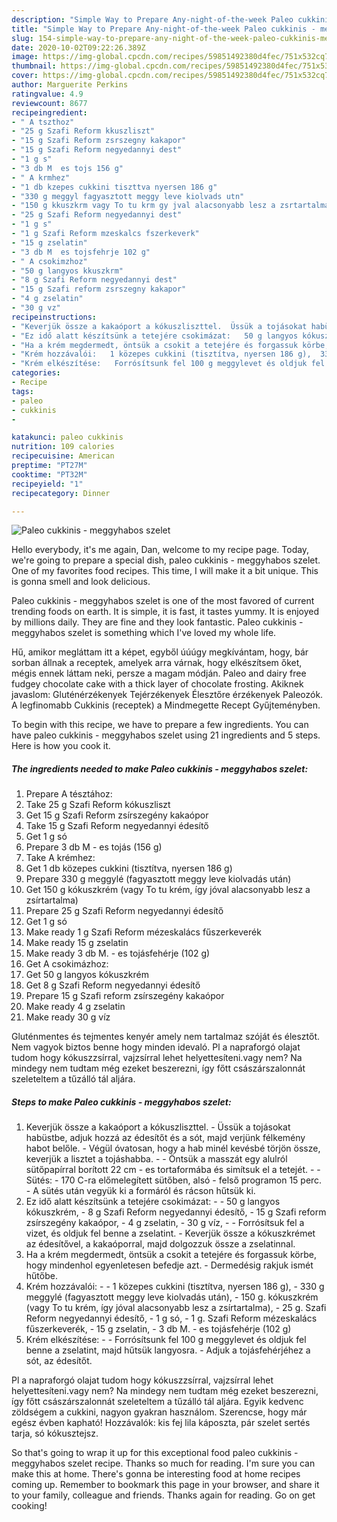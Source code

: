 ```yaml
---
description: "Simple Way to Prepare Any-night-of-the-week Paleo cukkinis - meggyhabos szelet"
title: "Simple Way to Prepare Any-night-of-the-week Paleo cukkinis - meggyhabos szelet"
slug: 154-simple-way-to-prepare-any-night-of-the-week-paleo-cukkinis-meggyhabos-szelet
date: 2020-10-02T09:22:26.389Z
image: https://img-global.cpcdn.com/recipes/59851492380d4fec/751x532cq70/paleo-cukkinis-meggyhabos-szelet-recept-foto.jpg
thumbnail: https://img-global.cpcdn.com/recipes/59851492380d4fec/751x532cq70/paleo-cukkinis-meggyhabos-szelet-recept-foto.jpg
cover: https://img-global.cpcdn.com/recipes/59851492380d4fec/751x532cq70/paleo-cukkinis-meggyhabos-szelet-recept-foto.jpg
author: Marguerite Perkins
ratingvalue: 4.9
reviewcount: 8677
recipeingredient:
- " A tszthoz"
- "25 g Szafi Reform kkuszliszt"
- "15 g Szafi Reform zsrszegny kakapor"
- "15 g Szafi Reform negyedannyi dest"
- "1 g s"
- "3 db M  es tojs 156 g"
- " A krmhez"
- "1 db kzepes cukkini tiszttva nyersen 186 g"
- "330 g meggyl fagyasztott meggy leve kiolvads utn"
- "150 g kkuszkrm vagy To tu krm gy jval alacsonyabb lesz a zsrtartalma"
- "25 g Szafi Reform negyedannyi dest"
- "1 g s"
- "1 g Szafi Reform mzeskalcs fszerkeverk"
- "15 g zselatin"
- "3 db M  es tojsfehrje 102 g"
- " A csokimzhoz"
- "50 g langyos kkuszkrm"
- "8 g Szafi Reform negyedannyi dest"
- "15 g Szafi reform zsrszegny kakapor"
- "4 g zselatin"
- "30 g vz"
recipeinstructions:
- "Keverjük össze a kakaóport a kókuszliszttel.  Üssük a tojásokat habüstbe, adjuk hozzá az édesítőt és a sót, majd verjünk félkemény habot belőle.  Végül óvatosan, hogy a hab minél kevésbé törjön össze, keverjük a lisztet a tojáshabba.   Öntsük a masszát egy alulról sütőpapírral borított 22 cm - es tortaformába és simítsuk el a tetejét.   Sütés:  170 C-ra előmelegített sütőben, alsó - felső programon 15 perc.  A sütés után vegyük ki a formáról és rácson hűtsük ki."
- "Ez idő alatt készítsünk a tetejére csokimázat:   50 g langyos kókuszkrém,  8 g Szafi Reform negyedannyi édesítő,  15 g Szafi reform zsírszegény kakaópor,  4 g zselatin,  30 g víz,   Forrósítsuk fel a vizet, és oldjuk fel benne a zselatint.  Keverjük össze a kókuszkrémet az édesítővel, a kakaóporral, majd dolgozzuk össze a zselatinnal."
- "Ha a krém megdermedt, öntsük a csokit a tetejére és forgassuk körbe, hogy mindenhol egyenletesen befedje azt.  Dermedésig rakjuk ismét hűtőbe."
- "Krém hozzávalói:   1 közepes cukkini (tisztítva, nyersen 186 g),  330 g meggylé (fagyasztott meggy leve kiolvadás után),  150 g. kókuszkrém (vagy To tu krém, így jóval alacsonyabb lesz a zsírtartalma),  25 g. Szafi Reform negyedannyi édesítő,  1 g só,  1 g. Szafi Reform mézeskalács fűszerkeverék,  15 g zselatin,  3 db M. - es tojásfehérje (102 g)"
- "Krém elkészítése:   Forrósítsunk fel 100 g meggylevet és oldjuk fel benne a zselatint, majd hűtsük langyosra. Adjuk a tojásfehérjéhez a sót, az édesítőt."
categories:
- Recipe
tags:
- paleo
- cukkinis
- 

katakunci: paleo cukkinis  
nutrition: 109 calories
recipecuisine: American
preptime: "PT27M"
cooktime: "PT32M"
recipeyield: "1"
recipecategory: Dinner

---
```



![Paleo cukkinis - meggyhabos szelet](https://img-global.cpcdn.com/recipes/59851492380d4fec/751x532cq70/paleo-cukkinis-meggyhabos-szelet-recept-foto.jpg)

Hello everybody, it's me again, Dan, welcome to my recipe page. Today, we're going to prepare a special dish, paleo cukkinis - meggyhabos szelet. One of my favorites food recipes. This time, I will make it a bit unique. This is gonna smell and look delicious.

Paleo cukkinis - meggyhabos szelet is one of the most favored of current trending foods on earth. It is simple, it is fast, it tastes yummy. It is enjoyed by millions daily. They are fine and they look fantastic. Paleo cukkinis - meggyhabos szelet is something which I've loved my whole life.

Hű, amikor megláttam itt a képet, egyből úúúgy megkívántam, hogy, bár sorban állnak a receptek, amelyek arra várnak, hogy elkészítsem őket, mégis ennek láttam neki, persze a magam módján. Paleo and dairy free fudgey chocolate cake with a thick layer of chocolate frosting. Akiknek javaslom: Gluténérzékenyek Tejérzékenyek Élesztőre érzékenyek Paleozók. A legfinomabb Cukkinis (receptek) a Mindmegette Recept Gyűjteményben.


To begin with this recipe, we have to prepare a few ingredients. You can have paleo cukkinis - meggyhabos szelet using 21 ingredients and 5 steps. Here is how you cook it.

<!--inarticleads1-->

##### The ingredients needed to make Paleo cukkinis - meggyhabos szelet:

1. Prepare  A tésztához:
1. Take 25 g Szafi Reform kókuszliszt
1. Get 15 g Szafi Reform zsírszegény kakaópor
1. Take 15 g Szafi Reform negyedannyi édesítő
1. Get 1 g só
1. Prepare 3 db M - es tojás (156 g)
1. Take  A krémhez:
1. Get 1 db közepes cukkini (tisztítva, nyersen 186 g)
1. Prepare 330 g meggylé (fagyasztott meggy leve kiolvadás után)
1. Get 150 g kókuszkrém (vagy To tu krém, így jóval alacsonyabb lesz a zsírtartalma)
1. Prepare 25 g Szafi Reform negyedannyi édesítő
1. Get 1 g só
1. Make ready 1 g Szafi Reform mézeskalács fűszerkeverék
1. Make ready 15 g zselatin
1. Make ready 3 db M. - es tojásfehérje (102 g)
1. Get  A csokimázhoz:
1. Get 50 g langyos kókuszkrém
1. Get 8 g Szafi Reform negyedannyi édesítő
1. Prepare 15 g Szafi reform zsírszegény kakaópor
1. Make ready 4 g zselatin
1. Make ready 30 g víz


Gluténmentes és tejmentes kenyér amely nem tartalmaz szóját és élesztőt. Nem vagyok biztos benne hogy minden idevaló. Pl a napraforgó olajat tudom hogy kókuszzsírral, vajzsírral lehet helyettesíteni.vagy nem? Na mindegy nem tudtam még ezeket beszerezni, így főtt császárszalonnát szeleteltem a tűzálló tál aljára. 

<!--inarticleads2-->

##### Steps to make Paleo cukkinis - meggyhabos szelet:

1. Keverjük össze a kakaóport a kókuszliszttel.  - Üssük a tojásokat habüstbe, adjuk hozzá az édesítőt és a sót, majd verjünk félkemény habot belőle.  - Végül óvatosan, hogy a hab minél kevésbé törjön össze, keverjük a lisztet a tojáshabba.  -  - Öntsük a masszát egy alulról sütőpapírral borított 22 cm - es tortaformába és simítsuk el a tetejét.  -  - Sütés:  - 170 C-ra előmelegített sütőben, alsó - felső programon 15 perc.  - A sütés után vegyük ki a formáról és rácson hűtsük ki.
1. Ez idő alatt készítsünk a tetejére csokimázat:  -  - 50 g langyos kókuszkrém,  - 8 g Szafi Reform negyedannyi édesítő,  - 15 g Szafi reform zsírszegény kakaópor,  - 4 g zselatin,  - 30 g víz,  -  - Forrósítsuk fel a vizet, és oldjuk fel benne a zselatint.  - Keverjük össze a kókuszkrémet az édesítővel, a kakaóporral, majd dolgozzuk össze a zselatinnal.
1. Ha a krém megdermedt, öntsük a csokit a tetejére és forgassuk körbe, hogy mindenhol egyenletesen befedje azt.  - Dermedésig rakjuk ismét hűtőbe.
1. Krém hozzávalói:  -  - 1 közepes cukkini (tisztítva, nyersen 186 g),  - 330 g meggylé (fagyasztott meggy leve kiolvadás után),  - 150 g. kókuszkrém (vagy To tu krém, így jóval alacsonyabb lesz a zsírtartalma),  - 25 g. Szafi Reform negyedannyi édesítő,  - 1 g só,  - 1 g. Szafi Reform mézeskalács fűszerkeverék,  - 15 g zselatin,  - 3 db M. - es tojásfehérje (102 g)
1. Krém elkészítése:  -  - Forrósítsunk fel 100 g meggylevet és oldjuk fel benne a zselatint, majd hűtsük langyosra. - Adjuk a tojásfehérjéhez a sót, az édesítőt.


Pl a napraforgó olajat tudom hogy kókuszzsírral, vajzsírral lehet helyettesíteni.vagy nem? Na mindegy nem tudtam még ezeket beszerezni, így főtt császárszalonnát szeleteltem a tűzálló tál aljára. Egyik kedvenc zöldségem a cukkini, nagyon gyakran használom. Szerencse, hogy már egész évben kapható! Hozzávalók: kis fej lila káposzta, pár szelet sertés tarja, só kókusztejsz. 

So that's going to wrap it up for this exceptional food paleo cukkinis - meggyhabos szelet recipe. Thanks so much for reading. I'm sure you can make this at home. There's gonna be interesting food at home recipes coming up. Remember to bookmark this page in your browser, and share it to your family, colleague and friends. Thanks again for reading. Go on get cooking!
